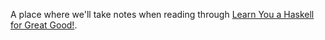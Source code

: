 A place where we'll take notes when reading through [Learn You a Haskell for Great Good!](http://learnyouahaskell.com/).
